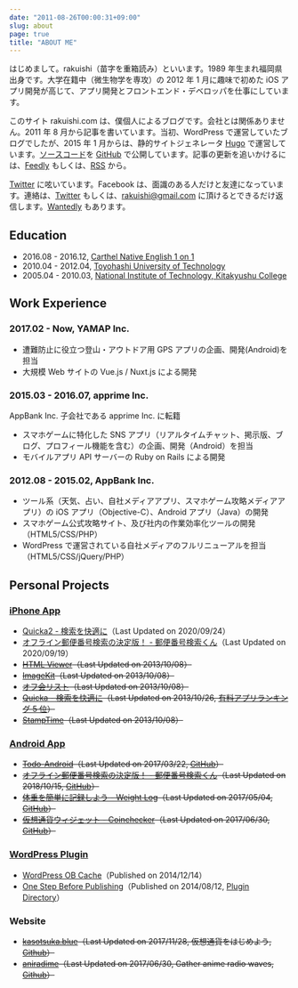 ```yaml
---
date: "2011-08-26T00:00:31+09:00"
slug: about
page: true
title: "ABOUT ME"
---
```


はじめまして。rakuishi（苗字を重箱読み）といいます。1989 年生まれ福岡県出身です。大学在籍中（微生物学を専攻）の 2012 年 1 月に趣味で初めた iOS アプリ開発が高じて、アプリ開発とフロントエンド・デベロッパを仕事にしています。

このサイト rakuishi.com は、僕個人によるブログです。会社とは関係ありません。2011 年 8 月から記事を書いています。当初、WordPress で運営していたブログでしたが、2015 年 1 月からは、静的サイトジェネレータ [Hugo](http://gohugo.io/) で運営しています。[ソースコード](https://github.com/rakuishi/rakuishi.com)を [GitHub](https://github.com/rakuishi) で公開しています。記事の更新を追いかけるには、[Feedly](http://cloud.feedly.com/#subscription%2Ffeed%2Fhttp%3A%2F%2Frakuishi.com%2Ffeed%2F) もしくは、[RSS](/feed/index.xml) から。

[Twitter](https://twitter.com/rakuishi07) に呟いています。Facebook は、面識のある人だけと友達になっています。連絡は、[Twitter](https://twitter.com/rakuishi07) もしくは、[rakuishi@gmail.com](mailto:rakuishi@gmail.com) に頂けるとできるだけ返信します。[Wantedly](https://www.wantedly.com/users/456907) もあります。

## Education

- 2016.08 - 2016.12, [Carthel Native English 1 on 1](http://www.cne1jp.com/)
- 2010.04 - 2012.04, [Toyohashi University of Technology](http://www.tut.ac.jp/)
- 2005.04 - 2010.03, [National Institute of Technology, Kitakyushu College](https://www.kct.ac.jp/)

## Work Experience

### 2017.02 - Now, YAMAP Inc.

- 遭難防止に役立つ登山・アウトドア用 GPS アプリの企画、開発(Android)を担当
- 大規模 Web サイトの Vue.js / Nuxt.js による開発

### 2015.03 - 2016.07, apprime Inc.

AppBank Inc. 子会社である apprime Inc. に転籍

- スマホゲームに特化した SNS アプリ（リアルタイムチャット、掲示版、ブログ、プロフィール機能を含む）の企画、開発（Android）を担当
- モバイルアプリ API サーバーの Ruby on Rails による開発

### 2012.08 - 2015.02, AppBank Inc.

- ツール系（天気、占い、自社メディアアプリ、スマホゲーム攻略メディアアプリ）の iOS アプリ（Objective-C）、Android アプリ（Java）の開発
- スマホゲーム公式攻略サイト、及び社内の作業効率化ツールの開発（HTML5/CSS/PHP）
- WordPress で運営されている自社メディアのフルリニューアルを担当（HTML5/CSS/jQuery/PHP）

## Personal Projects

### [iPhone App](https://itunes.apple.com/jp/developer/koichiro-ochiishi/id452568751)

- [Quicka2 - 検索を快適に](https://itunes.apple.com/jp/app/id725195676?mt=8&uo=4&at=11l3RT)（Last Updated on 2020/09/24）
- [オフライン郵便番号検索の決定版！ - 郵便番号検索くん](https://itunes.apple.com/jp/app/id578073498?mt=8&uo=4&at=11l3RT)（Last Updated on 2020/09/19）
- ~~[HTML Viewer](https://itunes.apple.com/jp/app/id656968855?mt=8&uo=4&at=11l3RT)（Last Updated on 2013/10/08）~~
- ~~[ImageKit](https://itunes.apple.com/jp/app/id588135117?mt=8&uo=4&at=11l3RT)（Last Updated on 2013/10/08）~~
- ~~[オフ会リスト](https://itunes.apple.com/jp/app/id533017985?mt=8&uo=4&at=11l3RT)（Last Updated on 2013/10/08）~~
- ~~[Quicka - 検索を快適に](https://itunes.apple.com/jp/app/id511606108?mt=8&uo=4&at=11l3RT)（Last Updated on 2013/10/26, [有料アプリランキング 5 位](/images/2014/08/quicka_paid_app_ranking.png)）~~
- ~~[StampTime](https://itunes.apple.com/jp/app/id452580423?mt=8&uo=4&at=11l3RT)（Last Updated on 2013/10/08）~~

### [Android App](https://play.google.com/store/apps/dev?id=5894821878234337547)

- ~~[Todo-Android](https://play.google.com/store/apps/details?id=com.rakuishi.todo)（Last Updated on 2017/03/22, [GitHub](https://github.com/rakuishi/Todo-Android)）~~
- ~~[オフライン郵便番号検索の決定版！ - 郵便番号検索くん](https://play.google.com/store/apps/details?id=com.rakuishi.postalcode2)（Last Updated on 2018/10/15, [GitHub](https://github.com/rakuishi/postalcode-android)）~~
- ~~[体重を簡単に記録しよう - Weight Log](https://play.google.com/store/apps/details?id=com.rakuishi.weight)（Last Updated on 2017/05/04, [GitHub](https://github.com/rakuishi/weight-android/)）~~
- ~~[仮想通貨ウィジェット - Coinchecker](https://play.google.com/store/apps/details?id=com.rakuishi.coinchecker)（Last Updated on 2017/06/30, [GitHub](https://github.com/rakuishi/coinchecker-android-widget)）~~

### [WordPress Plugin](https://profiles.wordpress.org/rakuishi/)

- [WordPress OB Cache](/archives/6858/)（Published on 2014/12/14）
- [One Step Before Publishing](/archives/6736)（Published on 2014/08/12, [Plugin Directory](https://wordpress.org/plugins/one-step-before-publishing/)）

### Website

- ~~[kasotsuka.blue](http://kasoutsuka.blue/)（Last Updated on 2017/11/28, 仮想通貨をはじめよう, [Github](https://github.com/rakuishi/kasoutsuka.blue)）~~
- ~~[aniradime](http://radio.rakuishi.com/)（Last Updated on 2017/06/30, Gather anime radio waves, [Github](https://github.com/rakuishi/aniradime)）~~

